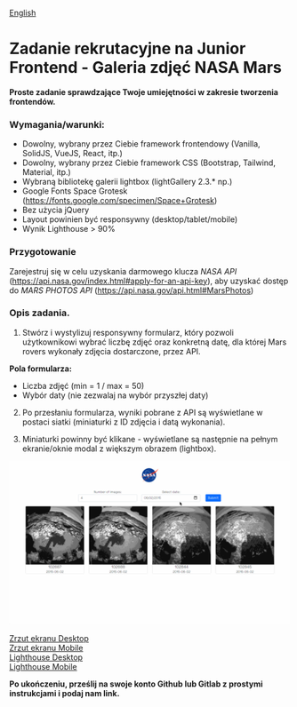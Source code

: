 [English](README.md)

# Zadanie rekrutacyjne na Junior Frontend - Galeria zdjęć NASA Mars

**Proste zadanie sprawdzające Twoje umiejętności w zakresie tworzenia frontendów.** 
### Wymagania/warunki:
* Dowolny, wybrany przez Ciebie framework frontendowy (Vanilla, SolidJS, VueJS, React, itp.)
* Dowolny, wybrany przez Ciebie framework CSS (Bootstrap, Tailwind, Material, itp.) 
* Wybraną bibliotekę galerii lightbox (lightGallery 2.3.* np.)
* Google Fonts Space Grotesk (https://fonts.google.com/specimen/Space+Grotesk)
* Bez użycia jQuery
* Layout powinien być responsywny (desktop/tablet/mobile)
* Wynik Lighthouse > 90%

### Przygotowanie
Zarejestruj się w celu uzyskania darmowego klucza *NASA API* (https://api.nasa.gov/index.html#apply-for-an-api-key), aby uzyskać dostęp do *MARS PHOTOS API* (https://api.nasa.gov/api.html#MarsPhotos)

### Opis zadania.
1. Stwórz i wystylizuj responsywny formularz, który pozwoli użytkownikowi wybrać liczbę zdjęć oraz konkretną datę, dla której Mars rovers wykonały zdjęcia dostarczone, przez API.

**Pola formularza:**
* Liczba zdjęć (min = 1 / max = 50)
* Wybór daty (nie zezwalaj na wybór przyszłej daty)

2. Po przesłaniu formularza, wyniki pobrane z API są wyświetlane w postaci siatki (miniaturki z ID zdjęcia i datą wykonania).

3. Miniaturki powinny być klikane - wyświetlane są następnie na pełnym ekranie/oknie modal z większym obrazem (lightbox).

![Demo](README/demo.gif?raw=true)

[Zrzut ekranu Desktop](README/ss_desktop.png?raw=true)  
[Zrzut ekranu Mobile](README/ss_mobile.png?raw=true)  
[Lighthouse Desktop](README/lh_desktop.png?raw=true)  
[Lighthouse Mobile](README/lh_mobile.png?raw=true)

**Po ukończeniu, prześlij na swoje konto Github lub Gitlab z prostymi instrukcjami i podaj nam link.**